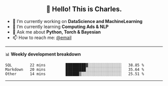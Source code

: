 <h2 align="center">👋 Hello! This is Charles.</h2>
<!--<p align="center">
  <a href="https://blog.athulcyriac.co">Blog</a> •
  <a href="https://twitter.com/athulcajay">Twitter</a>
</p>-->


- 🔭 I’m currently working on **DataScience and MachineLearning**
- 🌱 I’m currently learning **Computing Ads & NLP**
- 💬 Ask me about **Python, Torch & Bayesian**
- 📫 How to reach me: [@email](liuxinhe@outlook.com)

-------
📊 **Weekly development breakdown**
<!--START_SECTION:waka-->
```text
SQL        22 mins         █████████▓░░░░░░░░░░░░░░░   38.85 % 
Markdown   20 mins         █████████░░░░░░░░░░░░░░░░   35.64 % 
Other      14 mins         ██████▒░░░░░░░░░░░░░░░░░░   25.51 % 
```
<!--END_SECTION:waka-->
-------
<!--**XinheLIU/XinheLIU** is a ✨ _special_ ✨ repository because its `README.md` (this file) appears on your GitHub profile.
